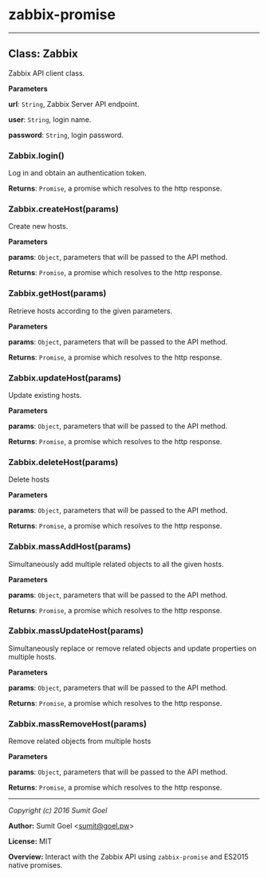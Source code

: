 # zabbix-promise

* * *

## Class: Zabbix
Zabbix API client class.

**Parameters**

**url**: `String`, Zabbix Server API endpoint.

**user**: `String`, login name.

**password**: `String`, login password.

### Zabbix.login()

Log in and obtain an authentication token.

**Returns**: `Promise`, a promise which resolves to the http response.

### Zabbix.createHost(params)

Create new hosts.

**Parameters**

**params**: `Object`, parameters that will be passed to the API method.

**Returns**: `Promise`, a promise which resolves to the http response.

### Zabbix.getHost(params)

Retrieve hosts according to the given parameters.

**Parameters**

**params**: `Object`, parameters that will be passed to the API method.

**Returns**: `Promise`, a promise which resolves to the http response.

### Zabbix.updateHost(params)

Update existing hosts.

**Parameters**

**params**: `Object`, parameters that will be passed to the API method.

**Returns**: `Promise`, a promise which resolves to the http response.

### Zabbix.deleteHost(params)

Delete hosts

**Parameters**

**params**: `Object`, parameters that will be passed to the API method.

**Returns**: `Promise`, a promise which resolves to the http response.

### Zabbix.massAddHost(params)

Simultaneously add multiple related objects to all the given hosts.

**Parameters**

**params**: `Object`, parameters that will be passed to the API method.

**Returns**: `Promise`, a promise which resolves to the http response.

### Zabbix.massUpdateHost(params)

Simultaneously replace or remove related objects and update properties on
multiple hosts.

**Parameters**

**params**: `Object`, parameters that will be passed to the API method.

**Returns**: `Promise`, a promise which resolves to the http response.

### Zabbix.massRemoveHost(params)

Remove related objects from multiple hosts

**Parameters**

**params**: `Object`, parameters that will be passed to the API method.

**Returns**: `Promise`, a promise which resolves to the http response.

* * *

*Copyright (c) 2016 Sumit Goel*

**Author:** Sumit Goel &lt;sumit@goel.pw&gt;

**License:** MIT

**Overview:** Interact with the Zabbix API using `zabbix-promise` and ES2015
native promises.
